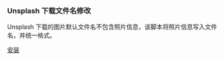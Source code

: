 ### Unsplash 下载文件名修改
Unsplash 下载的图片默认文件名不包含照片信息，该脚本将照片信息写入文件名，并统一格式。

[安装](https://raw.githubusercontent.com/trojanyao/Tampermonkey-Scripts/master/Unsplash-Change-Photo-Name.js)